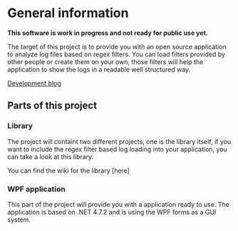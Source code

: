# General information

**This software is work in progress and not ready for public use yet.**

The target of this project is to provide you with an open source application to analyze log files based on regex filters. You can load filters provided by other people or create them on your own, those filters will help the application to show the logs in a readable well structured way.



[Development blog][DevBlog]

## Parts of this project

### Library

The project will containt two different projects, one is the library itself, if you want to include the regex filter based log loading into your application, you can take a look at this library. 

You can find the wiki for the library [here]

### WPF application

This part of the project will provide you with a application ready to use. The application is based on .NET 4.7.2  and is using the WPF forms as a GUI system.

[DevBlog]: DevelopmentBlog/Home.md

[LibraryWiki]: Wiki/Library/Home.md
